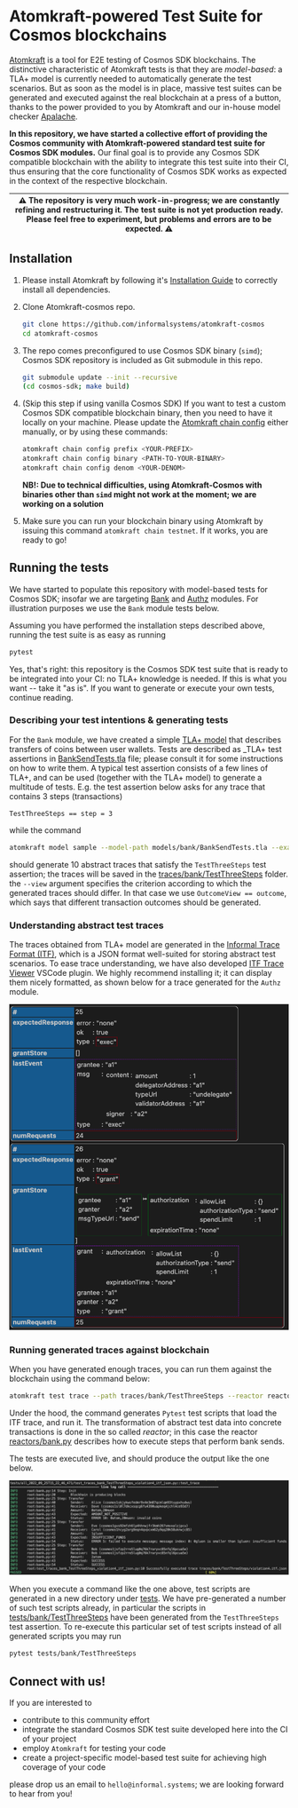 Atomkraft-powered Test Suite for Cosmos blockchains
===

[Atomkraft](https://github.com/informalsystems/atomkraft) is a tool for E2E testing of Cosmos SDK blockchains. The distinctive characteristic of Atomkraft tests is that they are _model-based_: a TLA+ model is currently needed to automatically generate the test scenarios. But as soon as the model is in place, massive test suites can be generated and executed against the real blockchain at a press of a button, thanks to the power provided to you by Atomkraft and our in-house model checker [Apalache](https://apalache.informal.systems).

**In this repository, we have started a collective effort of providing the Cosmos community with Atomkraft-powered standard test suite for Cosmos SDK modules.** Our final goal is to provide any Cosmos SDK compatible blockchain with the ability to integrate this test suite into their CI, thus ensuring that the core functionality of Cosmos SDK works as expected in the context of the respective blockchain.

| ⚠️ The repository is very much work-in-progress; we are constantly refining and restructuring it. **The test suite is not yet production ready.** Please feel free to experiment, but problems and errors are to be expected. ⚠️ |
| ---------------------------------------------------------------------------------------------- |

## Installation

1. Please install Atomkraft by following it's [Installation Guide](https://github.com/informalsystems/atomkraft/blob/dev/INSTALLATION.md) to correctly install all dependencies.

2. Clone Atomkraft-cosmos repo.
    ```sh
    git clone https://github.com/informalsystems/atomkraft-cosmos
    cd atomkraft-cosmos
    ```

3. The repo comes preconfigured to use Cosmos SDK binary (`simd`); Cosmos SDK repository is included as Git submodule in this repo.
    ```sh
    git submodule update --init --recursive
    (cd cosmos-sdk; make build)
    ```

4. (Skip this step if using vanilla Cosmos SDK) If you want to test a custom Cosmos SDK compatible blockchain binary, then you need to have it locally on your machine. Please update the [Atomkraft chain config](chain.toml) either manually, or by using these commands:
    ```sh
    atomkraft chain config prefix <YOUR-PREFIX>
    atomkraft chain config binary <PATH-TO-YOUR-BINARY>
    atomkraft chain config denom <YOUR-DENOM>
    ```

    **NB!: Due to technical difficulties, using Atomkraft-Cosmos with binaries other than `simd` might not work at the moment; we are working on a solution** 

5. Make sure you can run your blockchain binary using Atomkraft by issuing this command `atomkraft chain testnet`. If it works, you are ready to go!

## Running the tests

We have started to populate this repository with model-based tests for Cosmos SDK; insofar we are targeting [Bank](https://github.com/cosmos/cosmos-sdk/tree/main/x/bank) and [Authz](https://github.com/cosmos/cosmos-sdk/tree/main/x/authz) modules. For illustration purposes we use the `Bank` module tests below.

Assuming you have performed the installation steps described above, running the test suite is as easy as running

```sh
pytest
```

Yes, that's right: this repository is the Cosmos SDK test suite that is ready to be integrated into your CI: no TLA+ knowledge is needed. If this is what you want -- take it "as is". If you want to generate or execute your own tests, continue reading.

### Describing your test intentions & generating tests

For the `Bank` module, we have created a simple [TLA+ model](models/bank/BankSend.tla) that describes transfers of coins between user wallets. Tests are described as _TLA+ test assertions in [BankSendTests.tla](models/bank/BankSendTests.tla) file; please consult it for some instructions on how to write them. A typical test assertion consists of a few lines of TLA+, and can be used (together with the TLA+ model) to generate a multitude of tests. E.g. the test assertion below asks for any trace that contains 3 steps (transactions)

```tla
TestThreeSteps == step = 3
```


while the command

```sh
atomkraft model sample --model-path models/bank/BankSendTests.tla --examples TestThreeSteps --traces-dir traces/bank --max_error=10 --view=OutcomeView
```

should generate 10 abstract traces that satisfy the `TestThreeSteps` test assertion; the traces will be saved in the [traces/bank/TestThreeSteps](traces/bank/TestThreeSteps/) folder. the `--view` argument specifies the criterion according to which the generated traces should differ. In that case we use `OutcomeView == outcome`, which says that different transaction outcomes should be generated.


### Understanding abstract test traces

The traces obtained from TLA+ model are generated in the [Informal Trace Format (ITF)](https://apalache.informal.systems/docs/adr/015adr-trace.html), which is a JSON format well-suited for storing abstract test scenarios. To ease trace understanding, we have also developed [ITF Trace Viewer](https://marketplace.visualstudio.com/items?itemName=informal.itf-trace-viewer) VSCode plugin. We highly recommend installing it; it can display them nicely formatted, as shown below for a trace generated for the `Authz` module.

![Authz ITF Trace View](docs/ITF-Trace-Viewer.png)

### Running generated traces against blockchain

When you have generated enough traces, you can run them against the blockchain using the command below:

```sh
atomkraft test trace --path traces/bank/TestThreeSteps --reactor reactors/bank.py --keypath action.tag
```

Under the hood, the command generates `Pytest` test scripts that load the ITF trace, and run it. The transformation of abstract test data into concrete transactions is done in the so called _reactor_; in this case the reactor [reactors/bank.py](reactors/bank.py) describes how to execute steps that perform bank sends.

The tests are executed live, and should produce the output like the one below.

![Live test output](docs/Live-Test-Output.png)


When you execute a command like the one above, test scripts are generated in a new directory under [tests](tests/). We have pre-generated a number of such test scripts already, in particular the scripts in [tests/bank/TestThreeSteps](tests/bank/TestThreeSteps/) have been generated from the `TestThreeSteps` test assertion. To re-execute this particular set of test scripts instead of all generated scripts you may run

```sh
pytest tests/bank/TestThreeSteps
```

## Connect with us!

If you are interested to 
- contribute to this community effort
- integrate the standard Cosmos SDK test suite developed here into the CI of your project
- employ `Atomkraft` for testing your code
- create a project-specific model-based test suite for achieving high coverage of your code

please drop us an email to `hello@informal.systems`; we are looking forward to hear from you!
